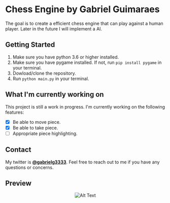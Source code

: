 # Chess Engine by Gabriel Guimaraes

The goal is to create a efficient chess engine that can play against a human player. Later in the future I will implement a AI.

## Getting Started

1. Make sure you have python 3.6 or higher installed.
2. Make sure you have pygame installed. If not, run `pip install pygame` in your terminal.
3. Dowload/clone the repository.
4. Run `python main.py` in your terminal.

## What I'm currently working on

This project is still a work in progress. I'm currently working on the following features:

- [x] Be able to move piece.
- [x] Be able to take piece.
- [ ] Appropriate piece highlighting.

## Contact

My twitter is **[@gabrielg3333](https://www.twitter.com/gabrielg3333)**. Feel free to reach out to me if you have any questions or concerns.

## Preview

<p align="center">
  <img src="https://imgur.com/K9q76Pr.png" alt="Alt Text">
</p>
